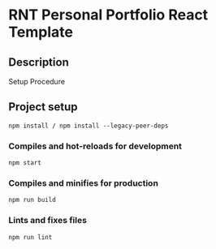 # RNT Personal Portfolio React Template

## Description

Setup Procedure

## Project setup

```
npm install / npm install --legacy-peer-deps
```

### Compiles and hot-reloads for development

```
npm start
```

### Compiles and minifies for production

```
npm run build
```

### Lints and fixes files

```
npm run lint
```
